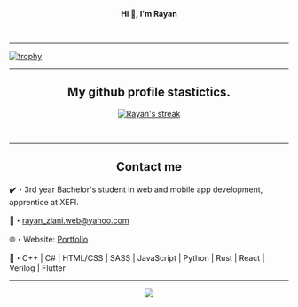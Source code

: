 <p align='center'>
  <b>Hi 👋, I'm Rayan</b><br>
</p>

<p align="center"><br>
  <a href="https://github.com/RayanZiani">
     </a>
</p>


--- 

[![trophy](https://github-profile-trophy.vercel.app/?username=RayanZiani&row=2&column=8&theme=onestar)](https://github.com/RayanZiani)


--- 

<h2 align="center">My github profile stastictics.</h2>

<p align="center">
    <a href="https://github.com/RayanZiani">
        <img title="RayanZiani stats" alt="Rayan's streak" src="https://github-readme-streak-stats.herokuapp.com/?user=RayanZiani&theme=dark&hide_border=true&stroke=f53b3b"/>
    </a>
</p><br>


--- 

<h2 align="center">Contact me</h2>

✔️・3rd year Bachelor's student in web and mobile app development, apprentice at XEFI.

📩・rayan_ziani.web@yahoo.com

🌐・Website: [Portfolio](https://rayanziani.com/)

📮・C++ | C# | HTML/CSS | SASS | JavaScript | Python | Rust | React | Verilog | Flutter





---  
<p align="center"> 
  <img src="https://profile-counter.glitch.me/RayanZiani/count.svg" />
</p>
